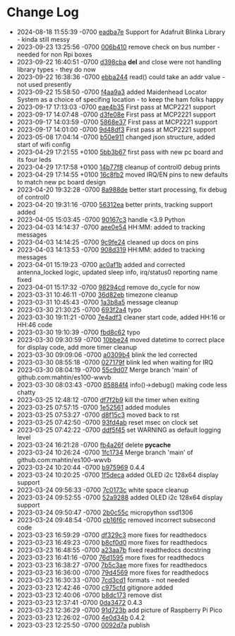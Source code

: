 # Change Log

 - 2024-08-18 11:55:39 -0700 [eadba7e](../../commit/eadba7e60f42075885510544605b252c8ced3731) Support for Adafruit Blinka Library - kinda still messy
 - 2023-09-23 13:25:56 -0700 [006b410](../../commit/006b4105f7679dd066e5a6b3a0046169610819a5) remove check on bus number - needed for non Rpi boxes
 - 2023-09-22 16:40:51 -0700 [d398cba](../../commit/d398cbaa9bd7c8e6ea19f8b01e5c8f0f6f31f7db) __del__ and close were not handling library types - they do now
 - 2023-09-22 16:38:36 -0700 [ebba244](../../commit/ebba2444073217c47b13ac5af8f08fe5780e6f14) read() could take an addr value - not used presently
 - 2023-09-22 15:58:50 -0700 [f4aa9a3](../../commit/f4aa9a376e5906a56b96b30415acd38981f5713e) added Maidenhead Locator System as a choice of specifing location - to keep the ham folks happy
 - 2023-09-17 17:13:03 -0700 [eae4b35](../../commit/eae4b35e2b3ebdacf59d29c0e447c2f9a89c0218) First pass at MCP2221 support
 - 2023-09-17 14:07:48 -0700 [d3fe08e](../../commit/d3fe08e227746ef765c48008471cc8745a5915f4) First pass at MCP2221 support
 - 2023-09-17 14:03:59 -0700 [5868e37](../../commit/5868e377fb3edee81f2553c85bf8c8008e325257) First pass at MCP2221 support
 - 2023-09-17 14:01:00 -0700 [9d48df3](../../commit/9d48df31ef00bf195fcf5ff143dcee1591d4f097) First pass at MCP2221 support
 - 2023-05-08 17:04:14 -0700 [b50e911](../../commit/b50e911aa66d4ce31b31cb1e8aa194e8a6a54b67) changed json structure, added start of wifi config
 - 2023-04-29 17:21:55 +0100 [5bb3b67](../../commit/5bb3b6746625702606a418b662dcf2097e0d3819) first pass with new pc board and its four leds
 - 2023-04-29 17:17:58 +0100 [14b77f8](../../commit/14b77f8307732fc07c6253e1d8aa4012a2d78f12) cleanup of control0 debug prints
 - 2023-04-29 17:14:55 +0100 [16c8fb2](../../commit/16c8fb283b7e7d7d1c89d0be68b73ad88c518a11) moved IRQ/EN pins to new defaults to match new pc board design
 - 2023-04-20 19:32:28 -0700 [8a988de](../../commit/8a988de4b114291a39719778403f10d422332a6c) better start processing, fix debug of control0
 - 2023-04-20 19:31:16 -0700 [56312ea](../../commit/56312ea8f99f1a0e0e3ea3d1b32abeffe7a664a7) better prints, tracking support added
 - 2023-04-05 15:03:45 -0700 [90167c3](../../commit/90167c318f14001a80156db5a673bf2acdd2a90d) handle <3.9 Python
 - 2023-04-03 14:14:37 -0700 [aee0e54](../../commit/aee0e547d8baa3a4160287f7f2c51cbdcb0a81a4) HH:MM: added to tracking messages
 - 2023-04-03 14:14:25 -0700 [9c9fe24](../../commit/9c9fe24818463fbcfaf1d226f906359eff01aa2b) cleaned up docs on pins
 - 2023-04-03 14:13:53 -0700 [908d319](../../commit/908d3194659ee5eb585d99d7f376220b77f97357) HH:MM: added to tracking messages
 - 2023-04-01 15:19:23 -0700 [ac0af1b](../../commit/ac0af1b72d5edc3ec1e8dfb89898c074b66ac7aa) added and corrected antenna_locked logic, updated sleep info, irq/status0 reporting name fixed
 - 2023-04-01 15:17:32 -0700 [98294cd](../../commit/98294cd6517f59a804098d6fcad846df16368d3e) remove do_cycle for now
 - 2023-03-31 10:46:11 -0700 [36d82eb](../../commit/36d82ebe635125da9e8aea2b6de3b491e57add6d) timezone cleanup
 - 2023-03-31 10:45:43 -0700 [1a3b8a5](../../commit/1a3b8a56fb200e5705d0d1a22b10abfa6c7d2389) message cleanup
 - 2023-03-30 21:30:25 -0700 [693f2a4](../../commit/693f2a47b24516d79b7605b8ed2f53e0324f64ce) typo
 - 2023-03-30 19:11:21 -0700 [7e4adf3](../../commit/7e4adf363204ef861f15e1b9da15a17c4da710fa) cleaner start code, added HH:16 or HH:46 code
 - 2023-03-30 19:10:39 -0700 [fbd8c62](../../commit/fbd8c62bddf950462268099cd1a7fa9a249d4c37) typo
 - 2023-03-30 09:30:59 -0700 [10bbe24](../../commit/10bbe24f8137682d3dbdeebb8ce52d2f1ec67873) moved datetime to correct place for display code, add more timer cleanup
 - 2023-03-30 09:09:06 -0700 [a0309b4](../../commit/a0309b440ec0a6ce5bf1ae807dc117e363d2659a) blink the led corrected
 - 2023-03-30 08:55:18 -0700 [027179f](../../commit/027179f0b71b40128418455bed38fd8ef6783813) blink led when waiting for IRQ
 - 2023-03-30 08:04:19 -0700 [55c9d07](../../commit/55c9d079e9a0e111e8ccc34c60507fdb6e5c54fc) Merge branch 'main' of github.com:mahtin/es100-wwvb
 - 2023-03-30 08:03:43 -0700 [85884f4](../../commit/85884f43be18eb4a55f08ba78bff244f2958f16e) info()->debug() making code less chatty
 - 2023-03-25 12:48:12 -0700 [df7f2b9](../../commit/df7f2b9d08ff34019f94eff5967c4fabf67e196d) kill the timer when exiting
 - 2023-03-25 07:57:15 -0700 [1e52561](../../commit/1e52561e71a08a251fc96df94025373214cb0d54) added modules
 - 2023-03-25 07:53:27 -0700 [d8f15c3](../../commit/d8f15c319a3fafbe82d98942c6cd5bf63912f728) moved back to rst
 - 2023-03-25 07:42:50 -0700 [93fd4ab](../../commit/93fd4ab5c68eeec05e2a0f0d736a2cd31656bd09) reset msec on clock set
 - 2023-03-25 07:42:22 -0700 [ddf5f45](../../commit/ddf5f45d5ec0ee61c7615de4dccb92f00467c3bb) set WARNING as default logging level
 - 2023-03-24 16:21:28 -0700 [fb4a26f](../../commit/fb4a26fa8b34e4e4f88b57b3f40946c7fda9454d) delete __pycache__
 - 2023-03-24 10:26:24 -0700 [1fc1734](../../commit/1fc1734af8964c4f9f229072c86ed267b0d65435) Merge branch 'main' of github.com:mahtin/es100-wwvb
 - 2023-03-24 10:20:44 -0700 [b975969](../../commit/b9759695e8935ce3aefff14cdb605acbb2a2ac64) 0.4.4
 - 2023-03-24 10:20:25 -0700 [1f5deca](../../commit/1f5deca9b6fded785498f419fc53811d74e95aed) added OLED i2c 128x64 display support
 - 2023-03-24 09:56:33 -0700 [7c0173c](../../commit/7c0173c3d4a0424ef3c1ba4425740ebaa750cfc7) white space cleanup
 - 2023-03-24 09:52:55 -0700 [52a9288](../../commit/52a9288cf3c29bb8486f9a9da25c990a17f71d97) added OLED i2c 128x64 display support
 - 2023-03-24 09:50:47 -0700 [2b0c55c](../../commit/2b0c55c845a45020e04f58f72132da05489be185) micropython ssd1306
 - 2023-03-24 09:48:54 -0700 [cb16f6c](../../commit/cb16f6c4895e707baf5d2f334702bbd3f12efa11) removed incorrect subsecond code
 - 2023-03-23 16:59:29 -0700 [df329c3](../../commit/df329c3e0ef94782be6f4ab99ad9ce818b029d64) more fixes for readthedocs
 - 2023-03-23 16:49:23 -0700 [b8cf0d0](../../commit/b8cf0d08976ab99c55cf00ad31cf17082d096732) more fixes for readthedocs
 - 2023-03-23 16:48:55 -0700 [a23aa7b](../../commit/a23aa7b862f2b735669148d7ff8a75bcbed74f31) fixed readthedocs docstring
 - 2023-03-23 16:41:16 -0700 [76d1595](../../commit/76d1595533b44715bca6c51126c5733a68ead3b2) more fixes for readthedocs
 - 2023-03-23 16:38:27 -0700 [7b5c3ae](../../commit/7b5c3ae17eddb8a168bd819a529ab4dfc992f5e6) more fixes for readthedocs
 - 2023-03-23 16:36:00 -0700 [79d4569](../../commit/79d4569bc114bb0e57d0c98201b024cfb0fc82d9) more fixes for readthedocs
 - 2023-03-23 16:30:33 -0700 [7cd3cd1](../../commit/7cd3cd14c8b796436f9cb281a91ebd12c83a6620) formats - not needed
 - 2023-03-23 12:42:46 -0700 [c975cfd](../../commit/c975cfd72881564897c3190a4e4b09bce6c3ef80) gitignore added
 - 2023-03-23 12:40:06 -0700 [b8dc173](../../commit/b8dc173b6e7fd7acfeeded4502428722790d9fa7) remove dist
 - 2023-03-23 12:37:41 -0700 [0da3472](../../commit/0da3472fa9d73d2843f45ac5419b48d45734742c) 0.4.3
 - 2023-03-23 12:36:29 -0700 [91d723b](../../commit/91d723b1104d0d81a5340b37eca8ed903044233a) add picture of Raspberry Pi Pico
 - 2023-03-23 12:26:02 -0700 [4e0d34b](../../commit/4e0d34bc82d1948b64f458ff4b53a01576079bc6) 0.4.2
 - 2023-03-23 12:25:50 -0700 [0092d7a](../../commit/0092d7ad9d2ceecfebcb01f5415b857ab27e5657) publish
